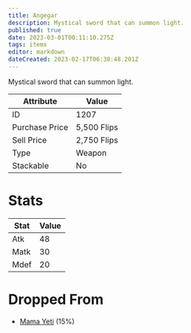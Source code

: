 ```yaml
---
title: Angegar
description: Mystical sword that can summon light.
published: true
date: 2023-03-01T00:11:10.275Z
tags: items
editor: markdown
dateCreated: 2023-02-17T06:38:48.201Z
---
```


Mystical sword that can summon light.

|Attribute|Value|
|-|-|
|ID|1207|
|Purchase Price|5,500 Flips|
|Sell Price|2,750 Flips|
|Type|Weapon|
|Stackable|No|

# Stats
|Stat|Value|
|-|-|
|Atk|48|
|Matk|30|
|Mdef|20|

# Dropped From
 * [Mama Yeti](/monsters/mama-yeti) (15%)
